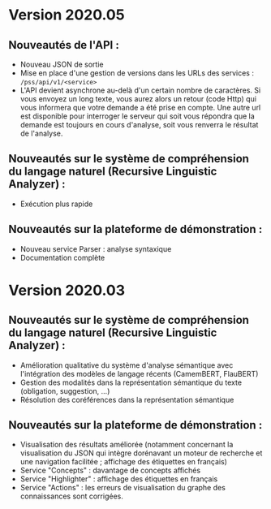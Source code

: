 # Version 2020.05

## Nouveautés de l'API :
- Nouveau JSON de sortie
- Mise en place d'une gestion de versions dans les URLs des services : 
`/pss/api/v1/<service>`
- L'API devient asynchrone au-delà d'un certain nombre de caractères. Si vous envoyez un long texte, vous aurez alors un retour (code Http) qui vous informera que votre demande a été prise en compte. Une autre url est disponible pour interroger le serveur qui soit vous répondra que la demande est toujours en cours d'analyse, soit vous renverra le résultat de l'analyse.

## Nouveautés sur le système de compréhension du langage naturel (Recursive Linguistic Analyzer) :
- Exécution plus rapide

## Nouveautés sur la plateforme de démonstration :
- Nouveau service Parser : analyse syntaxique
- Documentation complète

# Version 2020.03

## Nouveautés sur le système de compréhension du langage naturel (Recursive Linguistic Analyzer) :
- Amélioration qualitative du système d'analyse sémantique avec l'intégration des modèles de langage récents (CamemBERT, FlauBERT)
- Gestion des modalités dans la représentation sémantique du texte (obligation, suggestion, ...)
- Résolution des coréférences dans la représentation sémantique

## Nouveautés sur la plateforme de démonstration :
- Visualisation des résultats améliorée (notamment concernant la visualisation du JSON qui intègre dorénavant un moteur de recherche et une navigation facilitée ; affichage des étiquettes en français)
- Service "Concepts" : davantage de concepts affichés
- Service "Highlighter" : affichage des étiquettes en français
- Service "Actions" : les erreurs de visualisation du graphe des connaissances sont corrigées. 
